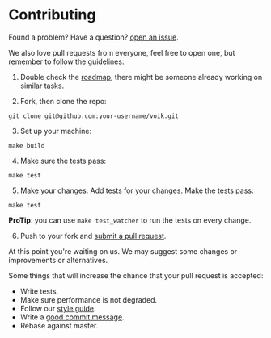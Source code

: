 # Contributing

Found a problem? Have a question? [open an issue](https://github.com/14-bits/voik/issues/new).

We also love pull requests from everyone, feel free to open one, but remember to follow the guidelines:

1. Double check the [roadmap](https://github.com/14-bits/voik/issues/7), there might be someone already working on similar tasks.

2. Fork, then clone the repo:

```
git clone git@github.com:your-username/voik.git
```

3. Set up your machine:

```
make build
````

4. Make sure the tests pass:

```
make test
```

5. Make your changes. Add tests for your changes. Make the tests pass:

```
make test
```

**ProTip**: you can use `make test_watcher` to run the tests on every change.

6. Push to your fork and [submit a pull request][pr].

[pr]: https://github.com/14-bits/voik/compare/

At this point you're waiting on us. We may suggest some changes or improvements or alternatives.

Some things that will increase the chance that your pull request is accepted:

* Write tests.
* Make sure performance is not degraded.
* Follow our [style guide][style].
* Write a [good commit message][commit].
* Rebase against master.

[style]: https://github.com/rust-lang/rustfmt
[commit]: http://tbaggery.com/2008/04/19/a-note-about-git-commit-messages.html

